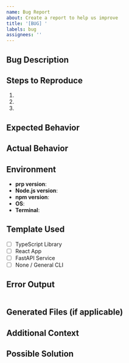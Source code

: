 ```yaml
---
name: Bug Report
about: Create a report to help us improve
title: '[BUG] '
labels: bug
assignees: ''
---
```


## Bug Description
<!-- A clear and concise description of what the bug is -->

## Steps to Reproduce
1.
2.
3.

## Expected Behavior
<!-- What you expected to happen -->

## Actual Behavior
<!-- What actually happened -->

## Environment
- **prp version**: <!-- Run `prp --version` -->
- **Node.js version**: <!-- Run `node --version` -->
- **npm version**: <!-- Run `npm --version` -->
- **OS**: <!-- e.g., macOS 13.5, Windows 11, Ubuntu 22.04 -->
- **Terminal**: <!-- e.g., iTerm2, Windows Terminal, GNOME Terminal -->

## Template Used
<!-- Which template were you using when the bug occurred? -->
- [ ] TypeScript Library
- [ ] React App
- [ ] FastAPI Service
- [ ] None / General CLI

## Error Output
<!-- Paste the full error output here -->
```
```

## Generated Files (if applicable)
<!-- If the bug is related to file generation, share the generated files or structure -->

## Additional Context
<!-- Add any other context about the problem here -->

## Possible Solution
<!-- Optional: suggest a fix or reason for the bug -->
